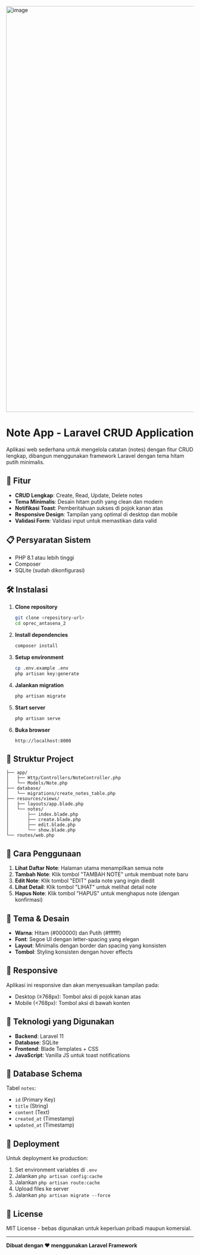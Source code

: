 <img width="1879" height="1088" alt="image" src="https://github.com/user-attachments/assets/33d898b4-52f3-4f4d-a677-5d0a9d369d81" />

# Note App - Laravel CRUD Application

Aplikasi web sederhana untuk mengelola catatan (notes) dengan fitur CRUD lengkap, dibangun menggunakan framework Laravel dengan tema hitam putih minimalis.

## 🚀 Fitur

- **CRUD Lengkap**: Create, Read, Update, Delete notes
- **Tema Minimalis**: Desain hitam putih yang clean dan modern
- **Notifikasi Toast**: Pemberitahuan sukses di pojok kanan atas
- **Responsive Design**: Tampilan yang optimal di desktop dan mobile
- **Validasi Form**: Validasi input untuk memastikan data valid

## 📋 Persyaratan Sistem

- PHP 8.1 atau lebih tinggi
- Composer
- SQLite (sudah dikonfigurasi)

## 🛠️ Instalasi

1. **Clone repository**
   ```bash
   git clone <repository-url>
   cd oprec_antasena_2
   ```

2. **Install dependencies**
   ```bash
   composer install
   ```

3. **Setup environment**
   ```bash
   cp .env.example .env
   php artisan key:generate
   ```

4. **Jalankan migration**
   ```bash
   php artisan migrate
   ```

5. **Start server**
   ```bash
   php artisan serve
   ```

6. **Buka browser**
   ```
   http://localhost:8000
   ```

## 📁 Struktur Project

```
├── app/
│   ├── Http/Controllers/NoteController.php
│   └── Models/Note.php
├── database/
│   └── migrations/create_notes_table.php
├── resources/views/
│   ├── layouts/app.blade.php
│   └── notes/
│       ├── index.blade.php
│       ├── create.blade.php
│       ├── edit.blade.php
│       └── show.blade.php
└── routes/web.php
```

## 🎯 Cara Penggunaan

1. **Lihat Daftar Note**: Halaman utama menampilkan semua note
2. **Tambah Note**: Klik tombol "TAMBAH NOTE" untuk membuat note baru
3. **Edit Note**: Klik tombol "EDIT" pada note yang ingin diedit
4. **Lihat Detail**: Klik tombol "LIHAT" untuk melihat detail note
5. **Hapus Note**: Klik tombol "HAPUS" untuk menghapus note (dengan konfirmasi)

## 🎨 Tema & Desain

- **Warna**: Hitam (#000000) dan Putih (#ffffff)
- **Font**: Segoe UI dengan letter-spacing yang elegan
- **Layout**: Minimalis dengan border dan spacing yang konsisten
- **Tombol**: Styling konsisten dengan hover effects

## 📱 Responsive

Aplikasi ini responsive dan akan menyesuaikan tampilan pada:
- Desktop (≥768px): Tombol aksi di pojok kanan atas
- Mobile (<768px): Tombol aksi di bawah konten

## 🔧 Teknologi yang Digunakan

- **Backend**: Laravel 11
- **Database**: SQLite
- **Frontend**: Blade Templates + CSS
- **JavaScript**: Vanilla JS untuk toast notifications

## 📝 Database Schema

Tabel `notes`:
- `id` (Primary Key)
- `title` (String)
- `content` (Text)
- `created_at` (Timestamp)
- `updated_at` (Timestamp)

## 🚀 Deployment

Untuk deployment ke production:

1. Set environment variables di `.env`
2. Jalankan `php artisan config:cache`
3. Jalankan `php artisan route:cache`
4. Upload files ke server
5. Jalankan `php artisan migrate --force`

## 📄 License

MIT License - bebas digunakan untuk keperluan pribadi maupun komersial.

---

**Dibuat dengan ❤️ menggunakan Laravel Framework**
